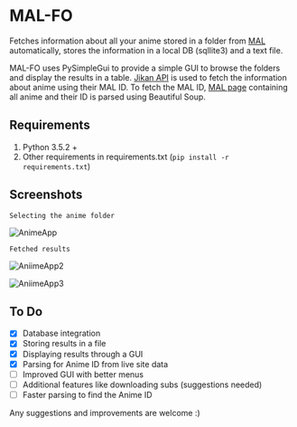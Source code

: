 # MAL-FO
Fetches information about all your anime stored in a folder from [MAL](https://myanimelist.net/) automatically, stores the information in a local DB (sqllite3) and a text file. 

MAL-FO uses PySimpleGui to provide a simple GUI to browse the folders and display the results in a table.  [Jikan API](https://jikan.moe/) is used to fetch the information about anime using their MAL ID. To fetch the MAL ID, [MAL page](https://myanimelist.net/info.php?search=%25%25%25&go=relationids&divname=relationGen1) containing all anime and their ID is parsed using Beautiful Soup. 


## Requirements 

1. Python 3.5.2 +
2. Other requirements in requirements.txt
(```pip install -r requirements.txt```)

## Screenshots

    Selecting the anime folder

![AnimeApp](https://user-images.githubusercontent.com/31303415/59990738-f51fb200-9661-11e9-8d68-af998ee0df43.png)

    Fetched results 

![AniimeApp2](https://user-images.githubusercontent.com/31303415/59990737-f51fb200-9661-11e9-8150-729338f5d5ad.png)

![AniimeApp3](https://user-images.githubusercontent.com/31303415/59990736-f51fb200-9661-11e9-8bbd-6ef740215fd5.png)



## To Do 
 - [x] Database integration
 - [x] Storing results in a file 
 - [x] Displaying results through a GUI 
 - [x] Parsing for Anime ID from live site data 
-  [ ] Improved GUI with better menus
- [ ] Additional features like downloading subs (suggestions needed) 
- [ ]  Faster parsing to find the Anime ID

Any suggestions and improvements are welcome :) 